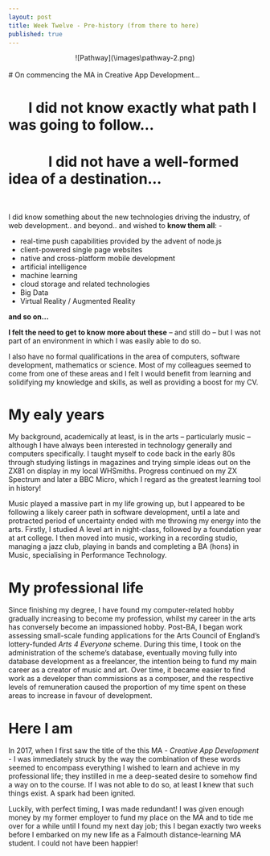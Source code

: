 ```yaml
---
layout: post
title: Week Twelve - Pre-history (from there to here)
published: true
---
```

<span style="display:block;text-align:center">
![Pathway](\images\pathway-2.png)
</span>
<br>
# On commencing the MA in Creative App Development...

# &nbsp;&nbsp;&nbsp;&nbsp;&nbsp;&nbsp;I did not know exactly what path I was going to follow...

# &nbsp;&nbsp;&nbsp;&nbsp;&nbsp;&nbsp;&nbsp;&nbsp;&nbsp;&nbsp;&nbsp;&nbsp;I did not have a well-formed idea of a destination...
<br>

I did know something about the new technologies driving the industry, of web development.. and beyond.. and wished to **know them all**: -

* real-time push capabilities provided by the advent of node.js
* client-powered single page websites
* native and cross-platform mobile development
* artificial intelligence
* machine learning
* cloud storage and related technologies
* Big Data
* Virtual Reality / Augmented Reality

**and so on...**  

**I felt the need to get to know more about these** – and still do – but I was not part of an environment in which I was easily able to do so. 

I also have no formal qualifications in the area of computers, software development, mathematics or science. Most of my colleagues seemed to come from one of these areas and I felt I would benefit from learning and solidifying my knowledge and skills, as well as providing a boost for my CV.

# My ealy years

My background, academically at least, is in the arts – particularly music – although I have always been interested in technology generally and computers specifically. I taught myself to code back in the early 80s through studying listings in magazines and trying simple ideas out on the ZX81 on display in my local WHSmiths. Progress continued on my ZX Spectrum and later a BBC Micro, which I regard as the greatest learning tool in history! 

Music played a massive part in my life growing up, but I appeared to be following a likely career path in software development, until a late and protracted period of uncertainty ended with me throwing my energy into the arts. Firstly, I studied A level art in night-class, followed by a foundation year at art college. I then moved into music, working in a recording studio, managing a jazz club, playing in bands and completing a BA (hons) in Music, specialising in Performance Technology. 

# My professional life

Since finishing my degree, I have found my computer-related hobby gradually increasing to become my profession, whilst my career in the arts has conversely become an impassioned hobby. Post-BA, I began work assessing small-scale funding applications for the Arts Council of England’s lottery-funded _Arts 4 Everyone_ scheme. During this time, I took on the administration of the scheme’s database, eventually moving fully into database development as a freelancer, the intention being to fund my main career as a creator of music and art. Over time, it became easier to find work as a developer than commissions as a composer, and the respective levels of remuneration caused the proportion of my time spent on these areas to increase in favour of development. 

# Here I am

In 2017, when I first saw the title of the this MA - _Creative App Development_ - I was immediately struck by the way the combination of these words seemed to encompass everything I wished to learn and achieve in my professional life; they instilled in me a deep-seated desire to somehow find a way on to the course. If I was not able to do so, at least I knew that such things exist. A spark had been ignited.

Luckily, with perfect timing, I was made redundant! I was given enough money by my former employer to fund my place on the MA and to tide me over for a while until I found my next day job; this I began exactly two weeks before I embarked on my new life as a Falmouth distance-learning MA student. I could not have been happier!
